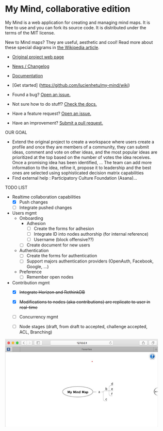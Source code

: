My Mind, collaborative edition
===============================

My Mind is a web application for creating and managing mind maps. It is free to use and you can fork its source code. It is distributed under the terms of the MIT license.

New to Mind maps? They are useful, aesthetic and cool! Read more about these special diagrams in [the Wikipedia article](http://en.wikipedia.org/wiki/Mind_map).

* [Original project web page](http://my-mind.github.io/)
* [News / Changelog](https://github.com/ondras/my-mind/wiki/News)
* [Documentation](https://github.com/ondras/my-mind/wiki)
* [Get started] (https://github.com/lucienhetu/my-mind/wiki)

* Found a bug? [Open an issue.](https://github.com/lucienhetu/my-mind/issues)
* Not sure how to do stuff? [Check the docs.](https://github.com/lucienhetu/my-mind/wiki)
* Have a feature request? [Open an issue.](https://github.com/lucienhetu/my-mind/issues)
* Have an improvement? [Submit a pull request.](https://github.com/lucienhetu/my-mind/pulls)

OUR GOAL
* Extend the original project to create a workspace where users create a profile and once they are members of a community, they can submit ideas, comment and vote on other ideas, and the most popular ideas are prioritized at the top based on the number of votes the idea receives. Once a promising idea has been identified, ... The team can add more information to the idea, refine it, propose it to leadership and the best ones are selected using sophisticated decision matrix capabilities
* Find external help : Participatory Culture Foundation (Asana)...
 
TODO LIST
* Realtime collaboration capabilities
  - [X] Push changes
  - [ ] Integrate pushed changes
* Users mgmt
  - Onboarding
    - Adhesion  
      - [ ] Create the forms for adhesion
      - [ ] Integrate ID into nodes authorship (for internal reference)
      - [ ] Username (block offensive??)
    - [ ] Create document for new users
  - Authentication
    - [ ] Create the forms for authentication
    - [ ] Support majors authentication providers (OpenAuth, Facebook, Google, ...)
  - Preference
    - [ ] Remember open nodes
* Contribution mgmt
  - [x] ~~Integrate Horizon and RethinkDB~~
  - [x] ~~Modifications to nodes (aka contributions) are replicate to user in real-time~~
  - [ ] Concurrency mgmt
  - [ ] Node stages (draft, from draft to accepted, challenge accepted, ACL, Branching)
  
  
![Screenshot](screenshot.png)
